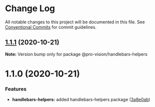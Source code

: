 # Change Log

All notable changes to this project will be documented in this file.
See [Conventional Commits](https://conventionalcommits.org) for commit guidelines.

## [1.1.1](https://github.com/pro-vision/fe-tools/compare/@pro-vision/handlebars-helpers@1.1.0...@pro-vision/handlebars-helpers@1.1.1) (2020-10-21)

**Note:** Version bump only for package @pro-vision/handlebars-helpers





# 1.1.0 (2020-10-21)


### Features

* **handlebars-helpers:** added handlebars-helpers package ([3a8e0ab](https://github.com/pro-vision/fe-tools/commit/3a8e0ab0319b9293a49a720d1ee81b5022d137c4))
